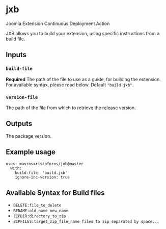 # jxb
Joomla Extension Continuous Deployment Action

JXB allows you to build your extension, using specific instructions from a build file.

## Inputs

### `build-file`

**Required** The path of the file to use as a guide, for building the extension. For available syntax, please read below. Default `"build.jxb"`.

### `version-file`

The path of the file from which to retrieve the release version.

## Outputs

The package version.

## Example usage

    uses: mavrosxristoforos/jxb@master
      with:
        build-file: 'build.jxb'
        ignore-inc-version: true
  
## Available Syntax for Build files
  - `DELETE:file_to_delete`
  - `RENAME:old_name new_name`
  - `ZIPDIR:directory_to_zip`
  - `ZIPFILES:target_zip_file_name files to zip separated by space...`
